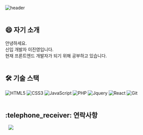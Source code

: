 ![header](https://capsule-render.vercel.app/api?type=waving&color=auto&height=300&section=header&text=JinYoungLee&fontSize=90)
<br><br>

<h2> 😄 자기 소개 </h2>
안녕하세요.<br>
신입 개발자 이진영입니다.<br>
현재 프론트엔드 개발자가 되기 위해 공부하고 있습니다.
<br><br>

<h2> 🛠 기술 스택 </h2>

![HTML5](https://img.shields.io/badge/-HTML5-F05032?style=for-the-badge&logo=html5&logoColor=ffffff)
![CSS3](https://img.shields.io/badge/-CSS3-007ACC?style=for-the-badge&logo=css3)
![JavaScript](https://img.shields.io/badge/-JavaScript-%23F7DF1C?style=for-the-badge&logo=javascript&logoColor=000000&labelColor=%23F7DF1C&color=%23FFCE5A)
![PHP](https://img.shields.io/badge/-PHP-0b0b0b?style=for-the-badge&logo=PHP&logoColor=#777BB4)
![Jquery](https://img.shields.io/badge/-Jquery-efefef?style=for-the-badge&logo=Jquery&logoColor=1372B9)
![React](https://img.shields.io/badge/-React-222222?style=for-the-badge&logo=react)
![Git](https://img.shields.io/badge/-Git-F05032?style=for-the-badge&logo=git&logoColor=ffffff)
<br><br>

<h2>:telephone_receiver: 연락사항 </h3>
<a href="https://swlsdud100559@gmail.com">
    <img src="http://img.shields.io/badge/Gmail-EA4335?style=flat&logo=Gmail&logoColor=white&link=https://swlsdud100559@gmail.com"
        style="height : auto; margin-left : 10px; margin-right : 10px;"/>
</a>

